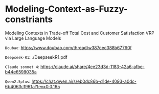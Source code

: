 # Modeling-Context-as-Fuzzy-constriants
Modeling Contexts in Trade-off Total Cost and Customer Satisfaction VRP via Large Language Models

`Doubao`: https://www.doubao.com/thread/w387cec388b67760f

`Deepseek-R1`: ./DeepseekR1.pdf

`Claude sonnet 4`: https://claude.ai/share/4ee23d3d-1183-42a6-afbe-b44e6598035a

`Qwen2.5plus`: https://chat.qwen.ai/s/eb0dc86b-d1de-4093-a0dc-6b4063c1961a?fev=0.0.165
